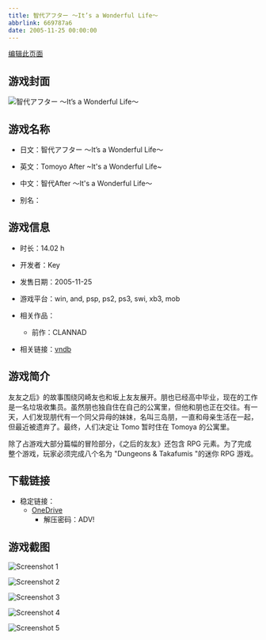 ```yaml
---
title: 智代アフター ～It’s a Wonderful Life～
abbrlink: 669787a6
date: 2005-11-25 00:00:00
---
```

[编辑此页面](https://github.com/ACG-3/ADV3-source/blob/main/source/_posts/games/%E6%99%BA%E4%BB%A3%E3%82%A2%E3%83%95%E3%82%BF%E3%83%BC%20%EF%BD%9EIt%E2%80%99s%20a%20Wonderful%20Life%EF%BD%9E.md)

## 游戏封面

![智代アフター ～It’s a Wonderful Life～](https://pan.timero.xyz/onedrive/img_lib_001/%E6%99%BA%E4%BB%A3%E3%82%A2%E3%83%95%E3%82%BF%E3%83%BC%20%EF%BD%9EIt%E2%80%99s%20a%20Wonderful%20Life%EF%BD%9E_cover.avif)


## 游戏名称

- 日文：智代アフター ～It’s a Wonderful Life～
- 英文：Tomoyo After ~It's a Wonderful Life~
- 中文：智代After ～It's a Wonderful Life～

- 别名：


## 游戏信息

- 时长：14.02 h
- 开发者：Key
- 发售日期：2005-11-25
- 游戏平台：win, and, psp, ps2, ps3, swi, xb3, mob
- 相关作品：
   - 前作：CLANNAD

- 相关链接：[vndb](https://vndb.org/v12)


## 游戏简介

友友之后》的故事围绕冈崎友也和坂上友友展开。朋也已经高中毕业，现在的工作是一名垃圾收集员。虽然朋也独自住在自己的公寓里，但他和朋也正在交往。有一天，人们发现朋代有一个同父异母的妹妹，名叫三岛朋，一直和母亲生活在一起，但最近被遗弃了。最终，人们决定让 Tomo 暂时住在 Tomoya 的公寓里。

除了占游戏大部分篇幅的冒险部分，《之后的友友》还包含 RPG 元素。为了完成整个游戏，玩家必须完成八个名为 "Dungeons & Takafumis "的迷你 RPG 游戏。




## 下载链接

- 稳定链接：
    - [OneDrive](https://pan.timero.xyz/onedrive/adv_lib_001/%E6%99%BA%E4%BB%A3%E3%82%A2%E3%83%95%E3%82%BF%E3%83%BC%20%EF%BD%9EIt%E2%80%99s%20a%20Wonderful%20Life%EF%BD%9E)
        - 解压密码：ADV!



## 游戏截图


![Screenshot 1](https://pan.timero.xyz/onedrive/img_lib_001/%E6%99%BA%E4%BB%A3%E3%82%A2%E3%83%95%E3%82%BF%E3%83%BC%20%EF%BD%9EIt%E2%80%99s%20a%20Wonderful%20Life%EF%BD%9E_Screenshot_1.avif)

![Screenshot 2](https://pan.timero.xyz/onedrive/img_lib_001/%E6%99%BA%E4%BB%A3%E3%82%A2%E3%83%95%E3%82%BF%E3%83%BC%20%EF%BD%9EIt%E2%80%99s%20a%20Wonderful%20Life%EF%BD%9E_Screenshot_2.avif)

![Screenshot 3](https://pan.timero.xyz/onedrive/img_lib_001/%E6%99%BA%E4%BB%A3%E3%82%A2%E3%83%95%E3%82%BF%E3%83%BC%20%EF%BD%9EIt%E2%80%99s%20a%20Wonderful%20Life%EF%BD%9E_Screenshot_3.avif)

![Screenshot 4](https://pan.timero.xyz/onedrive/img_lib_001/%E6%99%BA%E4%BB%A3%E3%82%A2%E3%83%95%E3%82%BF%E3%83%BC%20%EF%BD%9EIt%E2%80%99s%20a%20Wonderful%20Life%EF%BD%9E_Screenshot_4.avif)

![Screenshot 5](https://pan.timero.xyz/onedrive/img_lib_001/%E6%99%BA%E4%BB%A3%E3%82%A2%E3%83%95%E3%82%BF%E3%83%BC%20%EF%BD%9EIt%E2%80%99s%20a%20Wonderful%20Life%EF%BD%9E_Screenshot_5.avif)

